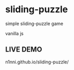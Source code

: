 # sliding-puzzle
simple sliding-puzzle game

vanilla js

## LIVE DEMO

n1nni.github.io/sliding-puzzle/
